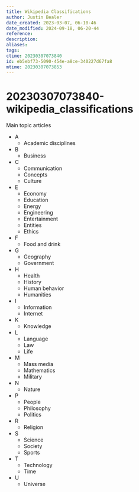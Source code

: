 ```yaml
---
title: Wikipedia Classifications
author: Justin Bealer
date_created: 2023-03-07, 06-10-46
date_modified: 2024-09-18, 06-20-44
reference: 
description: 
aliases: 
tags: 
ctime: 20230307073840
id: eb5ebf73-5090-454e-a8ce-340227d67fa8
mtime: 20230307073853
---
```

# 20230307073840-wikipedia_classifications

Main topic articles‎

- A
  - Academic disciplines‎
- B
  - Business‎
- C
  - Communication‎
  - Concepts‎
  - Culture‎
- E
  - Economy‎
  - Education‎
  - Energy‎
  - Engineering‎
  - Entertainment‎
  - Entities
  - Ethics‎
- F
  - Food and drink‎
- G
  - Geography‎
  - Government‎
- H
  - Health‎
  - History‎
  - Human behavior‎
  - Humanities‎
- I
  - Information‎
  - Internet‎
- K
  - Knowledge‎
- L
  - Language‎
  - Law‎
  - Life‎
- M
  - Mass media‎
  - Mathematics‎
  - Military‎
- N
  - Nature‎
- P
  - People‎
  - Philosophy‎
  - Politics‎
- R
  - Religion‎
- S
  - Science‎
  - Society‎
  - Sports‎
- T
  - Technology‎
  - Time‎
- U
  - Universe‎
